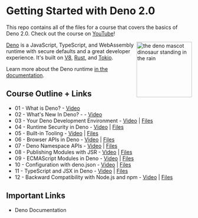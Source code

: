 # Getting Started with Deno 2.0

This repo contains all of the files for a course that covers the basics of Deno 2.0. Check out the course on [YouTube]()! 

<img align="right" src="https://deno.land/logo.svg" height="150px" alt="the deno mascot dinosaur standing in the rain">

[Deno](https://www.deno.com) is a JavaScript, TypeScript, and WebAssembly runtime with secure
defaults and a great developer experience. It's built on [V8](https://v8.dev/),
[Rust](https://www.rust-lang.org/), and [Tokio](https://tokio.rs/).

Learn more about the Deno runtime
[in the documentation](https://docs.deno.com/runtime/manual).

## Course Outline + Links

* 01 - What is Deno? - [Video]() 
* 02 - What's New In Deno? - - [Video]() 
* 03 - Your Deno Development Environment - [Video]() | [Files]()
* 04 - Runtime Security in Deno - [Video]() | [Files]()
* 05 - Built-in Tooling - [Video]() | [Files]()
* 06 - Browser APIs in Deno - [Video]() | [Files]()
* 07 - Deno Namespace APIs - [Video]() | [Files]()
* 08 - Publishing Modules with JSR - [Video]() | [Files]()
* 09 - ECMAScript Modules in Deno - [Video]() | [Files]()
* 10 - Configuration with deno.json - [Video]() | [Files]()
* 11 - TypeScript and JSX in Deno - [Video]() | [Files]()
* 12 - Backward Compatibility with Node.js and npm - [Video]() | [Files]()

## Important Links

* Deno Documentation